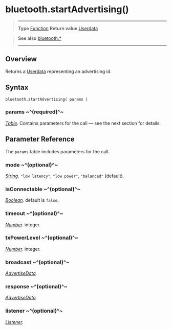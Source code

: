 # bluetooth.startAdvertising()

> --------------------- ------------------------------------------------------------------------------------------
> __Type__              [Function](https://docs.coronalabs.com/api/type/Function.html)
> __Return value__      [Userdata](https://docs.coronalabs.com/api/type/Userdata.html)


> __See also__          [bluetooth.*](/plugin/bluetooth/index.md)
> --------------------- ------------------------------------------------------------------------------------------

## Overview

Returns a [Userdata](https://docs.coronalabs.com/api/type/Userdata.html) representing an advertising id.

## Syntax

	bluetooth.startAdvertising( params )

### params ~^(required)^~
_[Table](https://docs.coronalabs.com/api/type/Table.html)._ Contains parameters for the call &mdash; see the next section for details.


## Parameter Reference

The `params` table includes parameters for the call.

### mode ~^(optional)^~
_[String](https://docs.coronalabs.com/api/type/String.html)._ `"low latency"`, `"low power"`, `"balanced"` (default).

### isConnectable ~^(optional)^~
_[Boolean](https://docs.coronalabs.com/api/type/Boolean.html)._ default is `false`.

### timeout ~^(optional)^~
_[Number](https://docs.coronalabs.com/api/type/Number.html)._ integer.

### txPowerLevel ~^(optional)^~
_[Number](https://docs.coronalabs.com/api/type/Number.html)._ integer.

### broadcast ~^(optional)^~
_[AdvertiseData](/plugin/bluetooth/type/AdvertiseData/index.md)._

### response ~^(optional)^~
_[AdvertiseData](/plugin/bluetooth/type/AdvertiseData/index.md)._

### listener ~^(optional)^~
_[Listener](https://docs.coronalabs.com/api/type/Listener.html)._